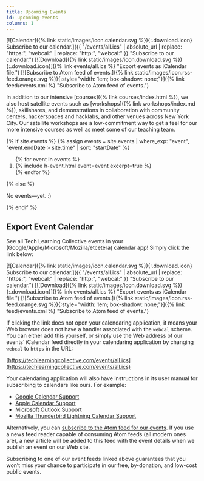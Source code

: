 ```yaml
---
title: Upcoming Events
id: upcoming-events
columns: 1
---
```


[![Calendar]({% link static/images/icon.calendar.svg %}){:.download.icon} Subscribe to our calendar.]({{ "/events/all.ics" | absolute_url | replace: "https:", "webcal:" | replace: "http:", "webcal:" }} "Subscribe to our calendar.")
[![Download]({% link static/images/icon.download.svg %}){:.download.icon}]({% link events/all.ics %} "Export events as iCalendar file.")
[![Subscribe to Atom feed of events.]({% link static/images/icon.rss-feed.orange.svg %}){:style="width: 1em; box-shadow: none;"}]({% link feed/events.xml %} "Subscribe to Atom feed of events.")

In addition to our intensive [courses]({% link courses/index.html %}), we also host satellite events such as [workshops]({% link workshops/index.md %}), skillshares, and demonstrations in collaboration with community centers, hackerspaces and hacklabs, and other venues across New York City. Our satellite workshops are a low-commitment way to get a feel for our more intensive courses as well as meet some of our teaching team.

{% if site.events %}
{% assign events = site.events | where_exp: "event", "event.endDate > site.time" | sort: "startDate" %}
<ol class="h-events">
{% for event in events %}
    <li>
        {% include h-event.html event=event excerpt=true %}
    </li>
{% endfor %}
</ol><!-- .h-events -->
{% else %}
<p>No events&mdash;yet. :)</p>
{% endif %}

## Export Event Calendar

See all Tech Learning Collective events in your (Google/Apple/Microsoft/Mozilla/etcetera) calendar app! Simply click the link below:

[![Calendar]({% link static/images/icon.calendar.svg %}){:.download.icon} Subscribe to our calendar.]({{ "/events/all.ics" | absolute_url | replace: "https:", "webcal:" | replace: "http:", "webcal:" }} "Subscribe to our calendar.")
[![Download]({% link static/images/icon.download.svg %}){:.download.icon}]({% link events/all.ics %} "Export events as iCalendar file.")
[![Subscribe to Atom feed of events.]({% link static/images/icon.rss-feed.orange.svg %}){:style="width: 1em; box-shadow: none;"}]({% link feed/events.xml %} "Subscribe to Atom feed of events.")

If clicking the link does not open your calendaring application, it means your Web browser does not have a handler associated with the `webcal` scheme. You can either add this yourself, or simply use the Web address of our events&rsquo; iCalendar feed directly in your calendaring application by changing `webcal` to `https` in the URL:

[https://techlearningcollective.com/events/all.ics](https://techlearningcollective.com/events/all.ics)

Your calendaring application will also have instructions in its user manual for subscribing to calendars like ours. For example:

* [Google Calendar Support](https://support.google.com/calendar/answer/37100)
* [Apple Calendar Support](https://techlearningcollective.com/events/all.ics)
* [Microsoft Outlook Support](https://support.office.com/en-us/article/Import-or-subscribe-to-a-calendar-in-Outlook-on-the-web-503ffaf6-7b86-44fe-8dd6-8099d95f38df)
* [Mozilla Thunderbird Lightning Calendar Support](https://support.mozilla.org/en-US/kb/creating-new-calendars#w_icalendar-ics)

Alternatively, you can [subscribe to the Atom feed for our events](https://techlearningcollective.com/feed/events.xml). If you use a news feed reader capable of consuming Atom feeds (all modern ones are), a new article will be added to this feed with the event details when we publish an event on our Web site.

Subscribing to one of our event feeds linked above guarantees that you won&rsquo;t miss your chance to participate in our free, by-donation, and low-cost public events.
